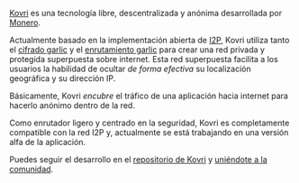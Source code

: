 [Kovri](https://getmonero.org/resources/moneropedia/kovri.html) es una tecnología libre, descentralizada y anónima desarrollada por [Monero](https://getmonero.org).

Actualmente basado en la implementación abierta de [I2P](https://getmonero.org/resources/moneropedia/i2p.html), Kovri utiliza tanto el [cifrado garlic](https://getmonero.org/resources/moneropedia/garlic-encryption.html) y el [enrutamiento garlic](https://getmonero.org/resources/moneropedia/garlic-routing.html) para crear una red privada y protegida superpuesta sobre internet. Esta red superpuesta facilita a los usuarios la habilidad de ocultar *de forma efectiva* su localización geográfica y su dirección IP.

Básicamente, Kovri *encubre* el tráfico de una aplicación hacia internet para hacerlo anónimo dentro de la red.

Como enrutador ligero y centrado en la seguridad, Kovri es completamente compatible con la red I2P y, actualmente se está trabajando en una versión alfa de la aplicación.

Puedes seguir el desarrollo en el [repositorio de Kovri](https://github.com/monero-project/kovri#downloads) y [uniéndote a la comunidad](https://github.com/monero-project/kovri#contact).
